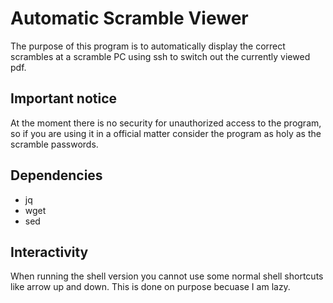 # Automatic Scramble Viewer

The purpose of this program is to automatically display the correct scrambles at a scramble PC using ssh to switch out the currently viewed pdf.

## Important notice
At the moment there is no security for unauthorized access to the program, so if you are using it in a official matter consider the program as holy as the scramble passwords.

## Dependencies
  * jq
  * wget
  * sed

## Interactivity
When running the shell version you cannot use some normal shell shortcuts like arrow up and down. This is done on purpose becuase I am lazy.
